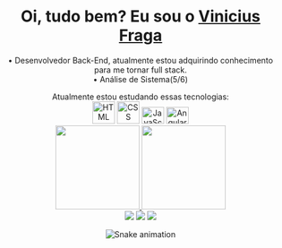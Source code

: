 <div>
  <h1 align="center">
    Oi, tudo bem? Eu sou o 
    <a href="https://www.linkedin.com/in/vinicius-fraga-1974b1249/">Vinicius Fraga</a>
  </h1>
  
  <p align="center">
    • Desenvolvedor Back-End, atualmente estou adquirindo conhecimento para me tornar full stack. <br>
    <span class="text">• Análise de Sistema(5/6)</span>
  </p>
  
</div>

  <div align="center" valign="top">
    Atualmente estou estudando essas tecnologias: <br>
    <img aling="center" alt="HTML" height="40" width="40" src="https://cdn.jsdelivr.net/gh/devicons/devicon/icons/html5/html5-original-wordmark.svg" />
    <img aling="center" alt="CSS" height="40" width="40" src="https://cdn.jsdelivr.net/gh/devicons/devicon/icons/css3/css3-original-wordmark.svg" />
    <img aling="center" alt="JavaScript" height="30" width="40" src="https://cdn.jsdelivr.net/gh/devicons/devicon/icons/javascript/javascript-original.svg" />
    <img aling="center" alt="Angular" height="30" width="40" src="https://cdn.jsdelivr.net/gh/devicons/devicon/icons/angularjs/angularjs-original.svg" />      
</div>

<div align="center">
  <a href="https://github.com/viniciussfraga">
    <img height="150em" src="https://github-readme-stats.vercel.app/api?username=viniciussfraga&count_private=true&include_all_commits=true&show_icons=true&theme=dracula&hide_border=false&show_owner=true"/>
    <img height="150em" src="https://github-readme-stats.vercel.app/api/top-langs/?username=viniciussfraga&theme=dracula&hide_border=false&&layout=compact"/>
  </a>
</div>

<div align="center">
  <a href="https://www.instagram.com/viniciusfrg_/" target="_blank"><img src="https://img.shields.io/badge/-Instagram-%23E4405F?style=for-the-badge&logo=instagram&logoColor=white" target="_blank"></a>
  <a href="https://www.linkedin.com/in/vinicius-fraga-1974b1249/" target="_blank"><img src="https://img.shields.io/badge/-LinkedIn-%230077B5?style=for-the-badge&logo=linkedin&logoColor=white" target="_blank"></a> 
  <a href="mailto:viniciusfrg@outlook.com.br"><img src="https://img.shields.io/badge/-Gmail-%23333?style=for-the-badge&logo=gmail&logoColor=white" target="_blank"></a>
</div>

<div align="center">

  ![Snake animation](https://github.com/danielbped/danielbped/blob/output/github-contribution-grid-snake.svg)
  
</div>
